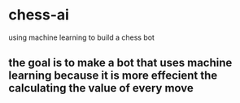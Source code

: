 # chess-ai
using machine learning to build a chess bot

## the goal is to make a bot that uses machine learning because it is more effecient the calculating the value of every move
